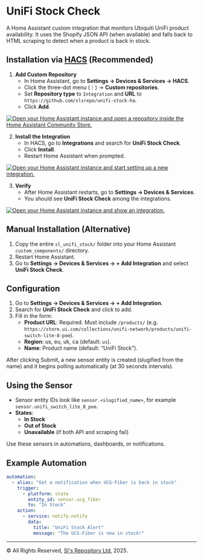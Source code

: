 # UniFi Stock Check

A Home Assistant custom integration that monitors Ubiquiti UniFi product availability. It uses the Shopify JSON API (when available) and falls back to HTML scraping to detect when a product is back in stock.

## Installation via [HACS](https://hacs.xyz) (Recommended)

1. **Add Custom Repository**  
   - In Home Assistant, go to **Settings → Devices & Services → HACS**.  
   - Click the three-dot menu (⋮) → **Custom repositories**.  
   - Set **Repository type** to `Integration` and **URL** to `https://github.com/slsrepo/unifi-stock-ha`.  
   - Click **Add**.
  <p dir="auto"><a href="https://my.home-assistant.io/redirect/hacs_repository/?owner=slsrepo&amp;repository=unifi-stock-ha&amp;category=integration" rel="nofollow"><img src="https://camo.githubusercontent.com/8cec5af6ba93659beb5352741334ef3bbee70c4cb725f20832a1b897dfb8fc5f/68747470733a2f2f6d792e686f6d652d617373697374616e742e696f2f6261646765732f686163735f7265706f7369746f72792e737667" alt="Open your Home Assistant instance and open a repository inside the Home Assistant Community Store." data-canonical-src="https://my.home-assistant.io/badges/hacs_repository.svg" style="max-width: 100%;"></a></p>

2. **Install the Integration**  
   - In HACS, go to **Integrations** and search for **UniFi Stock Check**.  
   - Click **Install**.  
   - Restart Home Assistant when prompted.
  <p dir="auto"><a href="https://my.home-assistant.io/redirect/config_flow_start/?domain=sl_unifi_stock" rel="nofollow"><img src="https://camo.githubusercontent.com/adbb09f7a40eb3933f3220dfe49dd8dff1e0f86acf59e9803662bb6f8f988910/68747470733a2f2f6d792e686f6d652d617373697374616e742e696f2f6261646765732f636f6e6669675f666c6f775f73746172742e737667" alt="Open your Home Assistant instance and start setting up a new integration." data-canonical-src="https://my.home-assistant.io/badges/config_flow_start.svg" style="max-width: 100%;"></a></p>

3. **Verify**  
   - After Home Assistant restarts, go to **Settings → Devices & Services**.
   - You should see **UniFi Stock Check** among the integrations.
<p dir="auto"><a href="https://my.home-assistant.io/redirect/integration/?domain=sl_unifi_stock" rel="nofollow"><img src="https://camo.githubusercontent.com/15a86d08f7563387040afaf0ccbc46e4bee0f1002dfba800b01196693feff43f/68747470733a2f2f6d792e686f6d652d617373697374616e742e696f2f6261646765732f696e746567726174696f6e2e737667" alt="Open your Home Assistant instance and show an integration." data-canonical-src="https://my.home-assistant.io/badges/integration.svg" style="max-width: 100%;"></a></p>

## Manual Installation (Alternative)

1. Copy the entire `sl_unifi_stock/` folder into your Home Assistant `custom_components/` directory.
2. Restart Home Assistant.
3. Go to **Settings → Devices & Services → + Add Integration** and select **UniFi Stock Check**.

## Configuration

1. Go to **Settings → Devices & Services → + Add Integration**.  
2. Search for **UniFi Stock Check** and click to add.  
3. Fill in the form:  
   - **Product URL**: Required. Must include `/products/` (e.g. `https://store.ui.com/collections/unifi-network/products/unifi-switch-lite-8-poe`).  
   - **Region**: us, eu, uk, ca (default: `us`).  
   - **Name**: Product name (default: “UniFi Stock”).

After clicking Submit, a new sensor entity is created (slugified from the name) and it begins polling automatically (at 30 seconds intervals).

## Using the Sensor

- Sensor entity IDs look like `sensor.<slugified_name>`, for example `sensor.unifi_switch_lite_8_poe`.  
- **States**:  
  - **In Stock**  
  - **Out of Stock**  
  - **Unavailable** (if both API and scraping fail)  

Use these sensors in automations, dashboards, or notifications.

## Example Automation

```yaml
automation:
  - alias: "Get a notification when UCG-Fiber is back in stock"
    trigger:
      - platform: state
        entity_id: sensor.ucg_fiber
        to: "In Stock"
    action:
      - service: notify.notify
        data:
          title: "UniFi Stock Alert"
          message: "The UCG-Fiber is now in stock!"
```

---

© All Rights Reserved, [Sl's Repository Ltd](https://slsrepo.com/), 2025.
